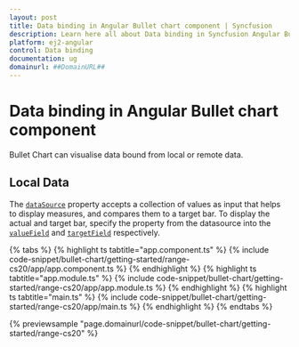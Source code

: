 ```yaml
---
layout: post
title: Data binding in Angular Bullet chart component | Syncfusion
description: Learn here all about Data binding in Syncfusion Angular Bullet chart component of Syncfusion Essential JS 2 and more.
platform: ej2-angular
control: Data binding 
documentation: ug
domainurl: ##DomainURL##
---
```

<!-- markdownlint-disable MD036 -->

# Data binding in Angular Bullet chart component

Bullet Chart can visualise data bound from local or remote data.

## Local Data

The [`dataSource`](https://ej2.syncfusion.com/angular/documentation/api/bullet-chart/#datasource) property accepts a collection of values as input that helps to display measures, and compares them to a target bar. To display the actual and target bar, specify the property from the datasource into the [`valueField`](https://ej2.syncfusion.com/angular/documentation/api/bullet-chart/#valuefield) and [`targetField`](https://ej2.syncfusion.com/angular/documentation/api/bullet-chart/#targetfield) respectively.

{% tabs %}
{% highlight ts tabtitle="app.component.ts" %}
{% include code-snippet/bullet-chart/getting-started/range-cs20/app/app.component.ts %}
{% endhighlight %}
{% highlight ts tabtitle="app.module.ts" %}
{% include code-snippet/bullet-chart/getting-started/range-cs20/app/app.module.ts %}
{% endhighlight %}
{% highlight ts tabtitle="main.ts" %}
{% include code-snippet/bullet-chart/getting-started/range-cs20/app/main.ts %}
{% endhighlight %}
{% endtabs %}
  
{% previewsample "page.domainurl/code-snippet/bullet-chart/getting-started/range-cs20" %}